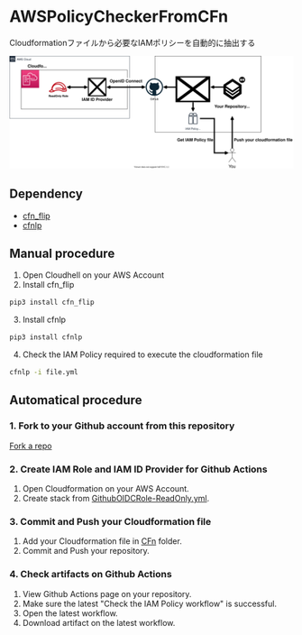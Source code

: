 # AWSPolicyCheckerFromCFn

Cloudformationファイルから必要なIAMポリシーを自動的に抽出する

![](img/architecture.drawio.svg)

## Dependency

* [cfn_flip](https://github.com/awslabs/aws-cfn-template-flip)
* [cfnlp](https://github.com/iann0036/aws-leastprivilege)

## Manual procedure

1. Open Cloudhell on your AWS Account
2. Install cfn_flip
```sh
pip3 install cfn_flip
```
3. Install cfnlp
```sh
pip3 install cfnlp
```
4. Check the IAM Policy required to execute the cloudformation file
```sh
cfnlp -i file.yml
```

## Automatical procedure

### 1. Fork to your Github account from this repository

[Fork a repo](https://docs.github.com/ja/get-started/quickstart/fork-a-repo)

### 2. Create IAM Role and IAM ID Provider for Github Actions

1. Open Cloudformation on your AWS Account.
2. Create stack from [GithubOIDCRole-ReadOnly.yml](./GithubOIDCRole-ReadOnly.yml).

### 3. Commit and Push your Cloudformation file

1. Add your Cloudformation file in [CFn](./CFn/) folder.
2. Commit and Push your repository.

### 4. Check artifacts on Github Actions

1. View Github Actions page on your repository.
2. Make sure the latest "Check the IAM Policy workflow" is successful.
3. Open the latest workflow.
4. Download artifact on the latest workflow.